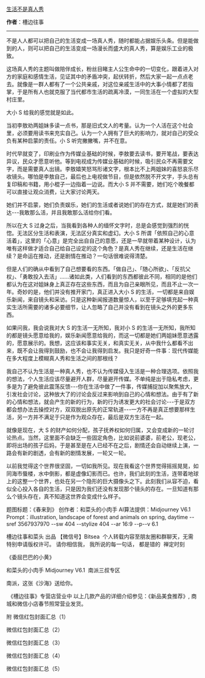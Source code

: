 

[生活不是真人秀](https://mp.weixin.qq.com/s/jPKhwk_zEncZUVFl00SS5A)

**作者**：槽边往事

---

不是人人都可以把自己的生活变成一场真人秀，随时都能占据娱乐头条。但是能做到的人，则可以把自己的生活变成一场漫长而盛大的真人秀，算是娱乐工业的极致。

这场真人秀的主题叫做陪伴成长，粉丝目睹主人公生命中的一切变化，跟着进入对方的家庭和感情生活，见证其中的矛盾冲突，起伏转折，然后大家一起一点点老去。就像是一群人都有了一个公共亲戚，对这位亲戚生活中的大事小情都了若指掌，于是所有人也就克服了当代都市生活的疏离冷漠，一同生活在一个虚拟的大型村庄里。


大小 S 给我的感觉就是如此。

当初李敖劝两姐妹多读一点书，那是旧式文人的考量。认为一个人活在这个社会里，必须要用读书来充实自己。认为一个人拥有了巨大的影响力，就对自己的受众负有某种启蒙的责任。小 S 听完撇撇嘴，并不在意。


时代早就变了，印刷业作为传媒业基础的时候，李敖要去读书，要开笔战，要表达异议，民众才愿意听他。等到电视成为传媒业基础的时候，吸引民众不再需要文字，而是需要真人出镜。李敖嬉笑怒骂形诸文字，根本比不上两姐妹的喜怒哀乐尽收镜头。哪怕是李敖自己，最后也上电视做节目，但是依然脱不开文字，手头总有复印稿和书籍，用小棍子一边指着一边说。而大小 S 并不需要，她们吃个晚餐都可以直接让观众消费，让大家讨论两天。

她们并不启蒙，她们负责娱乐，她们的生活或者说她们的存在方式，就是她们的表达---我敢那么活，并且我敢那么活给你们看。

所以在大 S 过身之后，当我看到各种人的缅怀文字时，总是会感觉到强烈的恍惚。无法区分生活和表演，无法区分真实和虚幻。大小 S 所谓「依照自己的心意活着」，这里的「心意」是完全出自自己的意愿，还是一早就带着某种设计，认为唯有这样做才适合自己给自己设定的这个角色？是真人秀在继续，还是生活在继续？是命运在推动，还是剧情在推动？一句话很难说得清楚。

但是人们的确从中看到了自己想要看的东西。「做自己」、「随心所欲」、「反抗父权」、「勇敢投入去活」......诸如此类，人们看到的东西都彼此不同，相同的是他们都认为在这对姐妹身上真正存在这些东西，而且为自己亲眼所见，而且不止一次一年。奇妙的是，他们并没有推开家门，真正进入大小 S 的生活，一切都是来自娱乐新闻，来自镜头和采访。只是这种新闻报道数量惊人，以至于足够填充起一种真实生活所需要的诸多必要细节，让人忽略了自己并没有看到在镜头之外的更多东西。

如果问我，我会说我对大 S 的生活一无所知，我对小 S 的生活一无所知，我所知的都是镜头愿意给我的，娱乐新闻愿意给我的，而这一切都是她们两姐妹愿意透露的，愿意展示的。我想，这应该和事实无关，和真实无关，从中我什么都看不出来，既不会让我得到鼓励，也不会让我得到启发。我只是好奇一件事：现代传媒能在多大程度上模糊真人秀和生活之间的那根线？

我自己不认为生活是一种真人秀，也不认为传媒侵入生活是一种合理选项。依照我的想法，个人生活应该尽量避开人群，尽量避开传媒。不单纯是出于隐私考虑，更多是为了避免彼此震荡反馈---你在生活中做了一件事，传媒捕捉加以聚焦放大，引发社会讨论，这种放大了的讨论会反过来影响到自己的心情和想法。由于有了新的心情和想法，就会产生的新的行为，新的行为诱发更大的社会讨论---于是双方都会想办法去操控对方，双双脱出原先的正常轨道---一方不再是真正想要那样生活，另一方并不满足于只是作为观众存在，最后是双方生活在一起。

就像是现在，大 S 的财产如何分配，孩子抚养权如何归属，又会变成新的一轮讨论热点。当然，这里面不会缺乏一些固定角色，比如说前婆婆，前老公，现老公，即将出场的孩子后妈，于是甚至是在人已经不在之后，剧情还会自动继续上演，一路会有新的剧透，会有新的剧情发展，一轮又一轮。

以前我觉得这个世界很坚固，一切如我所见。现在我看这个世界觉得摇摇晃晃，如同海市蜃楼，水中倒影，都是虚像幻影而已。也许，我们此刻的生活，连带着地球上的这整一个世界，也处在另一个隐形的巨大摄像头之下。此刻我们从容不迫，看似全心投入各自的生活，只是因为我们还没有发现那个镜头的存在。一旦知道有那么个镜头存在，真不知道这世界会变成什么样子。






题图标题：《春来到》
创作者：和菜头的小肉手
AI算法提供：Midjourney V6.1
Prompt：illustration, landscape of forest and animals on spring, daytime --sref 3567937970 --sw 404 --stylize 404 --ar 16:9 --p--v 6.1


槽边往事和菜头 出品
【微信号】Bitsea 
个人转载内容至朋友圈和群聊天，无需特别申请版权许可。
请你相信我，
我所说的每一句话，
都是错的
 禅定时刻

《委屈巴巴的小黄》

和菜头的小肉手
Midjourney V6.1
 南派三叔专区

南派，这张《沙海》送给你。

 《槽边往事》专营店营业中
以上几款产品的详细介绍参见：《新品美食推荐》, 商城和微信小店春节照常营业发货。

附
微信红包封面汇总（1）

微信红包封面汇总（2）

微信红包封面汇总（3）

微信红包封面汇总（4）

微信红包封面汇总（5）